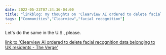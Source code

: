 ---date: 2022-05-23T07:34:36-04:00title: "linkblog: my thoughts on 'Clearview AI ordered to delete facial recognition data belonging to UK residents - The Verge'"tags: ["Communities","Clearview","facial recognition"]---Let's do the same in the U.S., please. [link to 'Clearview AI ordered to delete facial recognition data belonging to UK residents - The Verge'](https://www.theverge.com/2022/5/23/23137603/clearview-ai-ordered-delete-data-uk-residents-ico-fine)
